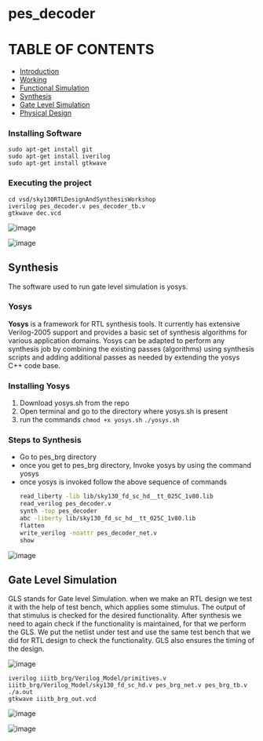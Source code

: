 # pes_decoder

# TABLE OF CONTENTS
- [Introduction](#introduction)
- [Working](#working)
- [Functional Simulation](#functional-simulation)
- [Synthesis](#synthesis)
- [Gate Level Simulation](#gate-level-simulation)
- [Physical Design](#physical-design)

### Installing Software 
```
sudo apt-get install git 
sudo apt-get install iverilog 
sudo apt-get install gtkwave 
```

### Executing the project
```
cd vsd/sky130RTLDesignAndSynthesisWorkshop
iverilog pes_decoder.v pes_decoder_tb.v 
gtkwave dec.vcd
```

![image](https://github.com/benedict04/pes_decoder/assets/109859485/55304e6e-f590-4554-8a58-756b9618d1c4)

![image](https://github.com/benedict04/pes_decoder/assets/109859485/ad927cc4-4025-417b-8f79-87e99806686f)

## Synthesis 
The software used to run gate level simulation is yosys.
### Yosys
**Yosys** is a framework for RTL synthesis tools. It currently has extensive Verilog-2005 support and provides a basic set of synthesis algorithms for various application domains.
Yosys can be adapted to perform any synthesis job by combining the existing passes (algorithms) using synthesis scripts and adding additional passes as needed by extending the yosys C++ code base.
### Installing Yosys
1. Download yosys.sh from the repo
2. Open terminal and go to the directory where yosys.sh is present
3. run the commands `chmod +x yosys.sh` `./yosys.sh`
### Steps to Synthesis
- Go to pes_brg directory
- once you get to pes_brg directory, Invoke yosys by using the command yosys
- once yosys is invoked follow the above sequence of commands
  ``` sh
  read_liberty -lib lib/sky130_fd_sc_hd__tt_025C_1v80.lib  
  read_verilog pes_decoder.v
  synth -top pes_decoder
  abc -liberty lib/sky130_fd_sc_hd__tt_025C_1v80.lib
  flatten
  write_verilog -noattr pes_decoder_net.v
  show
  ```


![image](https://github.com/benedict04/pes_decoder/assets/109859485/e83bdaf4-3667-4af9-a3af-4c00f49a5ff9)

## Gate Level Simulation
GLS stands for Gate level Simulation. when we make an RTL design we test it with the help of test bench, which applies some stimulus. The output of that stimulus is checked for the desired functionality. After synthesis we need to again check if the functionality is maintained, for that we perform the GLS. We put the netlist under test and use the same test bench that we did for RTL design to check the functionality. GLS also ensures the timing of the design.




![image](https://github.com/benedict04/pes_decoder/assets/109859485/5da45068-84f6-4d2a-8387-216170d2e71e)


```
iverilog iiitb_brg/Verilog_Model/primitives.v iiitb_brg/Verilog_Model/sky130_fd_sc_hd.v pes_brg_net.v pes_brg_tb.v
./a.out
gtkwave iiitb_brg_out.vcd
```

![image](https://github.com/benedict04/pes_decoder/assets/109859485/d6a00e80-dcc0-4034-94d6-5d1561ff5da0)

![image](https://github.com/benedict04/pes_decoder/assets/109859485/ca8e2c51-e1cf-4e8e-941c-7304c45f460a)
